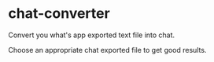 # chat-converter
Convert you what's app exported text file into chat.

Choose an appropriate chat exported file to get good results.
